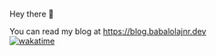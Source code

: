 Hey there 👋

You can read my blog at https://blog.babalolajnr.dev <br>
[![wakatime](https://wakatime.com/badge/user/88b037f0-8e90-4098-80e4-4a96c04d2202.svg)](https://wakatime.com/@88b037f0-8e90-4098-80e4-4a96c04d2202)
